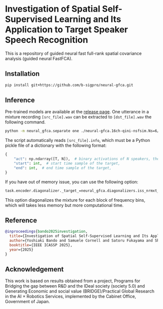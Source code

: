 # Investigation of Spatial Self-Supervised Learning and Its Application to Target Speaker Speech Recognition
This is a repository of guided neural fast full-rank spatial covariance analysis (guided neural FastFCA).


## Installation
```bash
pip install git+https://github.com/b-sigpro/neural-gfca.git
```

## Inference
Pre-trained models are available at the [release page](https://github.com/b-sigpro/neural-gfca/releases).
One utterance in a mixture recording `[src_file].wav` can be extracted to `[dst_file].wav` the following command.
```bash
python -m neural_gfca.separate one ./neural-gfca.16ch-qini-nsfsim.Ns=6/ [src_file].wav [dst_file].wav --target --n_mic=16 --drop_context --normalize=exceed --use_mvdr
```
The script automatically reads `[src_file].info`, which must be a Python pickle file of a dictionary with the following format:
```python
{
    "act": np.ndarray([T, N]),  # binary activations of N speakers, the 1st speaker (n=0) is the target.
    "start": int,  # start time sample of the target,
    "end": int,  # end time sample of the target,
}
```

If you have out of memory issue, you can use the following option:
```bash
task.encoder.diagonalizer._target_=neural_gfca.diagonalizers.iss_nrmxt_zhang3_cnt_fblk_diagonalizer.ISSDiagonalizer
```
This option diagonalizes the mixture for each block of frequency bins, which will takes less memory but more computational time.

## Reference
```bibtex
@inproceedings{bando2025investigation,
  title={Investigation of Spatial Self-Supervised Learning and Its Application to Target Speaker Speech Recognition},
  author={Yoshiaki Bando and Samuele Cornell and Satoru Fukayama and Shinji Watanabe},
  booktitle={IEEE ICASSP 2025},
  year={2025}
}
```

## Acknowledgement
This work is based on results obtained from a project, Programs for Bridging the gap between R&D and the IDeal society (society 5.0) and Generating Economic and social value (BRIDGE)/Practical Global Research in the AI × Robotics Services, implemented by the Cabinet Office, Government of Japan.
